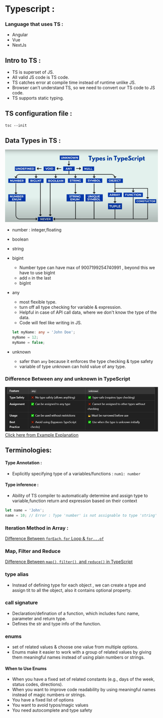 # Typescript :

### Language that uses TS :

- Angular
- Vue
- NextJs

## Intro to TS :

- TS is superset of JS.
- All valid JS code is TS code.
- TS catches error at compile time instead of runtime unlike JS.
- Browser can't understand TS, so we need to convert our TS code to JS code.
- TS supports static typing.

## TS configuration file :

`tsc --init`

## Data Types in TS :

![Alt text](images/dataTypes.png)

- number : integer,floating
- boolean
- string
- bigint
  - Number type can have max of 9007199254740991 , beyond this we have to use bigInt
  - add `n` in the last
  - bigInt
- any

  - most flexible type.
  - turn off all type checking for variable & expression.
  - Helpful in case of API call data, where we don't know the type of the data.
  - Code will feel like writing in JS.

  ```ts
  let myName: any = 'John Doe';
  myName = 12;
  myName = false;
  ```

- unknown
  - safer than `any` because it enforces the type checking & type safety
  - variable of type unknown can hold value of any type.

### Difference Between any and unknown in TypeScript

![Alt text](images/any_unknown.png)
[Click here from Example Explanation](./src/4-any_unknown.ts)

## Terminologies:

#### Type Annotation :

- Explicitly specifying type of a variables/functions : `num1: number`

#### Type inference :

- Ability of TS compiler to automatically determine and assign type to variable,function return and expression based on their context

```ts
let name = 'John';
name = 10; // Error : Type 'number' is not assignable to type 'string'
```

### Iteration Method in Array :

[Difference Between `forEach`, `for` Loop & `for...of`](./src/9-different-for-loop.md)

### Map, Filter and Reduce

[Difference Between `map()`, `filter()`, and `reduce()` in TypeScript](./src/10-map-filter-reduce.md)

### type alias

- Instead of defining type for each object , we can create a type and assign tit to all the object, also it contains optional property.

### call signature

- Declaration/defination of a function, which includes func name, parameter and return type.
- Defines the str and type info of the function.

### enums

- set of related values & choose one value from multiple options.
- Enums make it easier to work with a group of related values by giving them meaningful names instead of using plain numbers or strings.

#### When to Use Enums

- When you have a fixed set of related constants (e.g., days of the week, status codes, directions).
- When you want to improve code readability by using meaningful names instead of magic numbers or strings.
- You have a fixed list of options
- You want to avoid typos/magic values
- You need autocomplete and type safety
